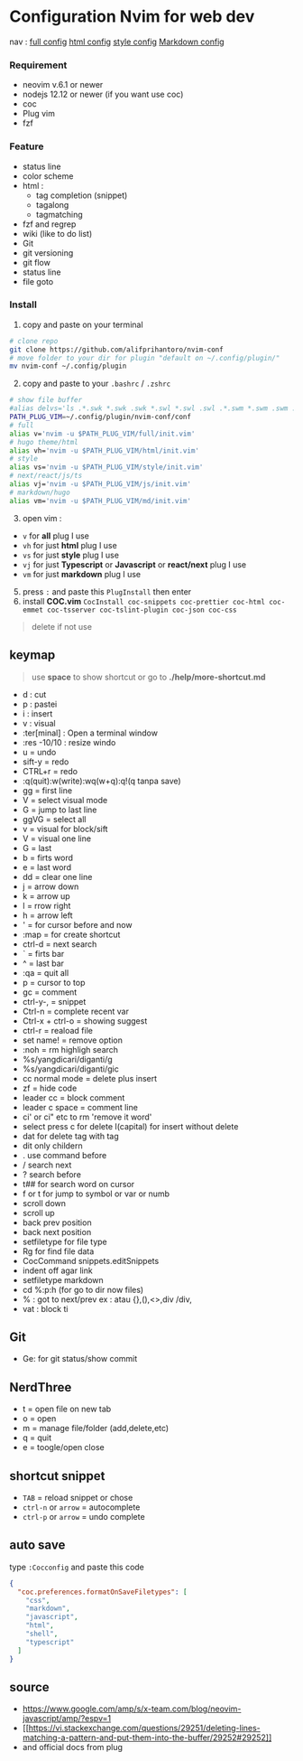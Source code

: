 # Configuration Nvim for web dev

nav :
[full config](conf/full/init.vim)
[html config](conf/html/init.vim)
[style config](conf/style/init.vim)
[Markdown config](conf/md/init.vim)

### Requirement

- neovim v.6.1 or newer
- nodejs 12.12 or newer (if you want use coc)
- coc
- Plug vim
- fzf

### Feature

- status line
- color scheme
- html :
  - tag completion (snippet)
  - tagalong
  - tagmatching
- fzf and regrep
- wiki (like to do list)
- Git
- git versioning
- git flow
- status line
- file goto

### Install

1. copy and paste on your terminal

```bash
# clone repo
git clone https://github.com/alifprihantoro/nvim-conf
# move folder to your dir for plugin "default on ~/.config/plugin/"
mv nvim-conf ~/.config/plugin
```

2. copy and paste to your `.bashrc` / `.zshrc`

```bash
# show file buffer
#alias delvs='ls .*.swk *.swk .swk *.swl *.swl .swl .*.swm *.swm .swm .*.swn *.swn .swn .*.swo *.swo .swo .*.swp *.swp .swp'
PATH_PLUG_VIM=~/.config/plugin/nvim-conf/conf
# full
alias v='nvim -u $PATH_PLUG_VIM/full/init.vim'
# hugo theme/html
alias vh='nvim -u $PATH_PLUG_VIM/html/init.vim'
# style
alias vs='nvim -u $PATH_PLUG_VIM/style/init.vim'
# next/react/js/ts
alias vj='nvim -u $PATH_PLUG_VIM/js/init.vim'
# markdown/hugo
alias vm='nvim -u $PATH_PLUG_VIM/md/init.vim'
```

3. open vim :

- `v` for **all** plug I use
- `vh` for just **html** plug I use
- `vs` for just **style** plug I use
- `vj` for just **Typescript** or **Javascript** or **react/next** plug I use
- `vm` for just **markdown** plug I use

5. press `:` and paste this `PlugInstall` then enter
6. install **COC.vim** `CocInstall coc-snippets coc-prettier coc-html coc-emmet coc-tsserver coc-tslint-plugin coc-json coc-css`

> delete if not use

## keymap

> use **space** to show shortcut or go to **./help/more-shortcut.md**

- d : cut
- p : pastei
- i : insert
- v : visual
- :ter[minal] : Open a terminal window
- :res -10/10 : resize windo
- u = undo
- sift-y = redo
- CTRL+r = redo
- :q(quit):w(write):wq(w+q):q!(q tanpa save)
- gg = first line
- V = select visual mode
- G = jump to last line
- ggVG = select all
- v = visual for block/sift
- V = visual one line
- G = last
- b = firts word
- e = last word
- dd = clear one line
- j = arrow down
- k = arrow up
- l = rrow right
- h = arrow left
- ' = for cursor before and now
- :map = for create shortcut
- ctrl-d = next search
- \` = firts bar
- ^ = last bar
- :qa = quit all
- p = cursor to top
- gc = comment
- ctrl-y-, = snippet
- Ctrl-n = complete recent var
- Ctrl-x + ctrl-o = showing suggest
- ctrl-r = reaload file
- set name! = remove option
- :noh = rm highligh search
- %s/yangdicari/diganti/g
- %s/yangdicari/diganti/gic
- cc normal mode = delete plus insert
- zf = hide code
- leader cc = block comment
- leader c space = comment line
- ci' or ci" etc to rm 'remove it word'
- <C-v> select press c for delete I(capital) for insert without delete
- dat for delete tag with tag
- dit only childern
- . use command before
- / search next
- ? search before
- t## for search word on cursor
- f or t for jump to symbol or var or numb
- <C-d> scroll down
- <C-u> scroll up
- <C-o> back prev position
- <C-i> back next position
- <Plug>setfiletype for file type
- Rg for find file data
- CocCommand snippets.editSnippets
- indent off agar link
- setfiletype markdown
- cd %:p:h (for go to dir now files)
- % : got to next/prev ex : atau {},(),<>,div /div,
- vat : block <tag> ti </tag>

## Git

- Ge: for git status/show commit

## NerdThree

- t = open file on new tab
- o = open
- m = manage file/folder (add,delete,etc)
- q = quit
- <leader>e = toogle/open close

## shortcut snippet

- `TAB` = reload snippet or chose
- `ctrl-n` or `arrow` = autocomplete
- `ctrl-p` or `arrow` = undo complete

## auto save

type `:Cocconfig` and paste this code

```json
{
  "coc.preferences.formatOnSaveFiletypes": [
    "css",
    "markdown",
    "javascript",
    "html",
    "shell",
    "typescript"
  ]
}
```

## source

- https://www.google.com/amp/s/x-team.com/blog/neovim-javascript/amp/?espv=1
- [[https://vi.stackexchange.com/questions/29251/deleting-lines-matching-a-pattern-and-put-them-into-the-buffer/29252#29252]]
- and official docs from plug
